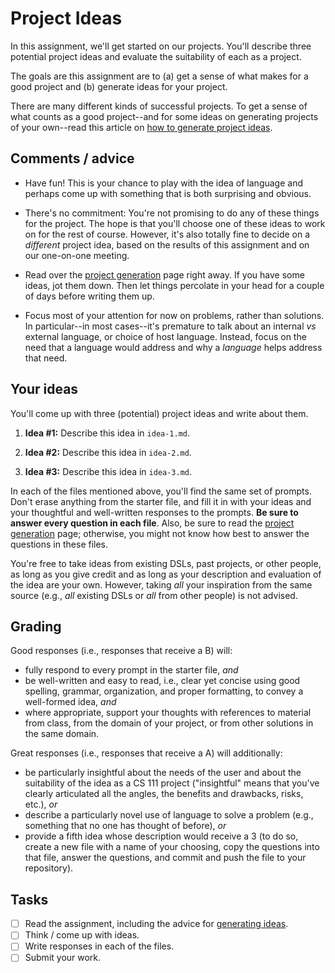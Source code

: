 [Teams]: https://github.com/pioneer-dsl-2018/project-ideas/wiki/Peer-review
[ProjectGen]: https://github.com/pioneer-dsl-2018/project-ideas/wiki/Project-generation

# Project Ideas

In this assignment, we'll get started on our projects. You'll describe three
potential project ideas and evaluate the suitability of each as a project.

The goals are this assignment are to (a) get a sense of what makes for a
good project and (b) generate ideas for your project. 

There are many different kinds of successful projects. To get a sense of what
counts as a good project--and for some ideas on generating projects of your
own--read this article on [how to generate project ideas][ProjectGen].


## Comments / advice

   + Have fun! This is your chance to play with the idea of language and perhaps
   come up with something that is both surprising and obvious.

   + There's no commitment: You're not promising to do any of these things for
     the project. The hope is that you'll choose one of these ideas to work on
     for the rest of course. However, it's also totally fine to decide on a
     _different_ project idea, based on the results of this assignment and on
     our one-on-one meeting.

   + Read over the [project generation][ProjectGen] page right away. If you
   have some ideas, jot them down. Then let things percolate in your head for a
   couple of days before writing them up.

   + Focus most of your attention for now on problems, rather than solutions. In
     particular--in most cases--it's premature to talk about an internal _vs_
     external language, or choice of host language. Instead, focus on the need
     that a language would address and why a _language_ helps address that need.

## Your ideas
You'll come up with three (potential) project ideas and write about them. 

   1. **Idea #1:** Describe this idea in `idea-1.md`.

   1. **Idea #2:** Describe this idea in `idea-2.md`.

   1. **Idea #3:** Describe this idea in `idea-3.md`.

In each of the files mentioned above, you'll find the same set of prompts. Don't
erase anything from the starter file, and fill it in with your ideas and your
thoughtful and well-written responses to the prompts. **Be sure to answer every
question in each file**. Also, be sure to read the [project
generation][ProjectGen] page; otherwise, you might not know how best to answer
the questions in these files.

You're free to take ideas from existing DSLs, past projects, or other people, as
long as you give credit and as long as your description and evaluation of the
idea are your own. However, taking _all_ your inspiration from the same source
(e.g., _all_ existing DSLs or _all_ from other people) is not advised. 

## Grading
Good responses (i.e., responses that receive a B) will:

   + fully respond to every prompt in the starter file, _and_
   + be well-written and easy to read, i.e., clear yet concise using good 
   spelling, grammar, organization, and proper formatting, to convey a 
   well-formed idea, _and_
   + where appropriate, support your thoughts with references to material from
   class, from the domain of your project, or from other solutions in the same
   domain.

Great responses (i.e., responses that receive a A) will additionally:

   + be particularly insightful about the needs of the user and about the
   suitability of the idea as a CS 111 project ("insightful" means that you've
   clearly articulated all the angles, the benefits and drawbacks, risks, etc.),
   _or_
   + describe a particularly novel use of language to solve a problem (e.g.,
   something that no one has thought of before), _or_
   + provide a fifth idea whose description would receive a 3 (to do so, create
   a new file with a name of your choosing, copy the questions into that file, 
   answer the questions, and commit and push the file to your repository).

## Tasks
- [ ] Read the assignment, including the advice for 
[generating ideas][ProjectGen].
- [ ] Think / come up with ideas.
- [ ] Write responses in each of the files.
- [ ] Submit your work.
